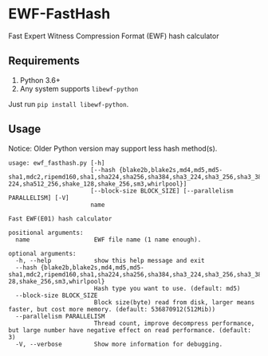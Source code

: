 # EWF-FastHash
Fast Expert Witness Compression Format (EWF) hash calculator

## Requirements

1. Python 3.6+
2. Any system supports `libewf-python`

Just run `pip install libewf-python`.

## Usage

Notice: Older Python version may support less hash method(s).  

```
usage: ewf_fasthash.py [-h]
                       [--hash {blake2b,blake2s,md4,md5,md5-sha1,mdc2,ripemd160,sha1,sha224,sha256,sha384,sha3_224,sha3_256,sha3_384,sha3_512,sha512,sha512_
224,sha512_256,shake_128,shake_256,sm3,whirlpool}]
                       [--block-size BLOCK_SIZE] [--parallelism PARALLELISM] [-V]
                       name

Fast EWF(E01) hash calculator

positional arguments:
  name                  EWF file name (1 name enough).

optional arguments:
  -h, --help            show this help message and exit
  --hash {blake2b,blake2s,md4,md5,md5-sha1,mdc2,ripemd160,sha1,sha224,sha256,sha384,sha3_224,sha3_256,sha3_384,sha3_512,sha512,sha512_224,sha512_256,shake_1
28,shake_256,sm3,whirlpool}
                        Hash type you want to use. (default: md5)
  --block-size BLOCK_SIZE
                        Block size(byte) read from disk, larger means faster, but cost more memory. (default: 536870912(512Mib))
  --parallelism PARALLELISM
                        Thread count, improve decompress performance, but large number have negative effect on read performance. (default: 3)
  -V, --verbose         Show more information for debugging.
```

